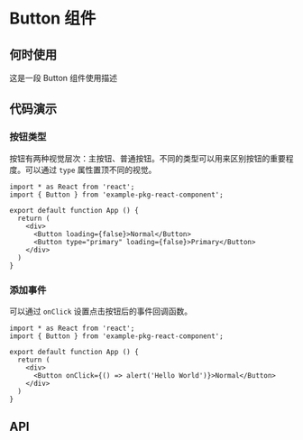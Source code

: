 # Button 组件

## 何时使用

这是一段 Button 组件使用描述

## 代码演示

### 按钮类型

按钮有两种视觉层次：主按钮、普通按钮。不同的类型可以用来区别按钮的重要程度。可以通过 `type` 属性置顶不同的视觉。

```tsx preview
import * as React from 'react';
import { Button } from 'example-pkg-react-component';

export default function App () {
  return (
    <div>
      <Button loading={false}>Normal</Button>
      <Button type="primary" loading={false}>Primary</Button>
    </div>
  )
}
```

### 添加事件

可以通过 `onClick` 设置点击按钮后的事件回调函数。

```tsx preview
import * as React from 'react';
import { Button } from 'example-pkg-react-component';

export default function App () {
  return (
    <div>
      <Button onClick={() => alert('Hello World')}>Normal</Button>
    </div>
  )
}
```

## API

<ReactDocgenProps path="../src/components/Button/index.tsx"></ReactDocgenProps>
